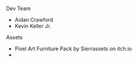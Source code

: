 Dev Team
- Aidan Crawford
- Kevin Keller Jr.

Assets
- Pixel Art Furniture Pack by Sierrassets on itch.io
- 
